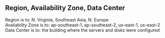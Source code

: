 ## Region, Availability Zone, Data Center
Region is to: N. Virginia, Southeast Asia, N. Europe
<br>Availability Zone is to: ap-southeast-1, ap-southeast-2, us-east-1, us-east-2
<br>Data Center is to: the building where the servers and disks were configured

